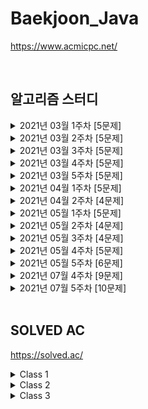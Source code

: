 # Baekjoon_Java

https://www.acmicpc.net/

<br />

## 알고리즘 스터디

<details>
<summary>2021년 03월 1주차 [5문제]</summary>

| 번호  | 티어 | 제목                                                 | 풀이                                     |
| ----- | ---- | ---------------------------------------------------- | ---------------------------------------- |
| 1783  | S4   | [병든 나이트](https://www.acmicpc.net/problem/1783)  | [Java](Java/baekjoon/Problem_1783.java)  |
| 2228  | G5   | [구간나누기](https://www.acmicpc.net/problem/2228)   | [Java](Java/baekjoon/Problem_2228.java)  |
| 2792  | S3   | [보석상자](https://www.acmicpc.net/problem/2792)     | [Java](Java/baekjoon/Problem_2792.java)  |
| 7576  | S1   | [토마토](https://www.acmicpc.net/problem/7576)       | [Java](Java/baekjoon/Problem_7576.java)  |
| 15979 | S2   | [스승님 찾기](https://www.acmicpc.net/problem/15979) | [Java](Java/baekjoon/Problem_15979.java) |

</details>

<details>
<summary>2021년 03월 2주차 [5문제]</summary>

| 번호  | 티어 | 제목                                                   | 풀이                                     |
| ----- | ---- | ------------------------------------------------------ | ---------------------------------------- |
| 1043  | G4   | [거짓말](https://www.acmicpc.net/problem/1043)         | [Java](Java/baekjoon/Problem_1043.java)  |
| 1246  | S5   | [온라인 판매](https://www.acmicpc.net/problem/1246)    | [Java](Java/baekjoon/Problem_1246.java)  |
| 2776  | S4   | [암기왕](https://www.acmicpc.net/problem/2776)         | [Java](Java/baekjoon/Problem_2776.java)  |
| 11048 | S1   | [이동하기](https://www.acmicpc.net/problem/11048)      | [Java](Java/baekjoon/Problem_11048.java) |
| 16931 | S2   | [겉넓이 구하기](https://www.acmicpc.net/problem/16931) | [Java](Java/baekjoon/Problem_16931.java) |

</details>

<details>
<summary>2021년 03월 3주차 [5문제]</summary>

| 번호  | 티어 | 제목                                                | 풀이                                     |
| ----- | ---- | --------------------------------------------------- | ---------------------------------------- |
| 1463  | S3   | [1로 만들기](https://www.acmicpc.net/problem/1463)  | [Java](Java/baekjoon/Problem_1463.java)  |
| 2156  | S1   | [포도주 시식](https://www.acmicpc.net/problem/2156) | [Java](Java/baekjoon/Problem_2156.java)  |
| 5021  | S1   | [왕위 계승](https://www.acmicpc.net/problem/5021)   | [Java](Java/baekjoon/Problem_5021.java)  |
| 6064  | S1   | [카잉 달력 ](https://www.acmicpc.net/problem/6064)  | [Java](Java/baekjoon/Problem_6064.java)  |
| 14391 | G3   | [종이 조각](https://www.acmicpc.net/problem/14391)  | [Java](Java/baekjoon/Problem_14391.java) |

</details>

<details>
<summary>2021년 03월 4주차 [5문제]</summary>

| 번호 | 티어 | 제목                                                     | 풀이                                    |
| ---- | ---- | -------------------------------------------------------- | --------------------------------------- |
| 1058 | S2   | [친구](https://www.acmicpc.net/problem/1058)             | [Java](Java/baekjoon/Problem_1058.java) |
| 1747 | G5   | [소수&팰린드롬](https://www.acmicpc.net/problem/1747)    | [Java](Java/baekjoon/Problem_1747.java) |
| 1753 | G5   | [최단경로](https://www.acmicpc.net/problem/1753)         | [Java](Java/baekjoon/Problem_1753.java) |
| 4781 | G5   | [사탕가게](https://www.acmicpc.net/problem/4781)         | [Java](Java/baekjoon/Problem_4781.java) |
| 7453 | G2   | [합이 0인 네 정수](https://www.acmicpc.net/problem/7453) | [Java](Java/baekjoon/Problem_7453.java) |

</details>

<details>
<summary>2021년 03월 5주차 [5문제]</summary>

| 번호  | 티어 | 제목                                                 | 풀이                                     |
| ----- | ---- | ---------------------------------------------------- | ---------------------------------------- |
| 2011  | S1   | [암호코드](https://www.acmicpc.net/problem/2011)     | [Java](Java/baekjoon/Problem_2011.java)  |
| 2591  | G5   | [숫자카드](https://www.acmicpc.net/problem/2591)     | [Java](Java/baekjoon/Problem_2591.java)  |
| 9663  | G5   | [N-Queen](https://www.acmicpc.net/problem/9663)      | [Java](Java/baekjoon/Problem_9663.java)  |
| 14503 | G5   | [로봇 청소기](https://www.acmicpc.net/problem/14503) | [Java](Java/baekjoon/Problem_14503.java) |
| 16472 | G3   | [고냥이](https://www.acmicpc.net/problem/16472)      | [Java](Java/baekjoon/Problem_16472.java) |

</details>

<details>
<summary>2021년 04월 1주차 [5문제]</summary>

| 번호  | 티어 | 제목                                                       | 풀이                                     |
| ----- | ---- | ---------------------------------------------------------- | ---------------------------------------- |
| 1922  | G4   | [네트워크 연결](https://www.acmicpc.net/problem/1922)      | [Java](Java/baekjoon/Problem_1922.java)  |
| 1991  | S1   | [트리 순회](https://www.acmicpc.net/problem/1991)          | [Java](Java/baekjoon/Problem_1991.java)  |
| 4195  | G2   | [친구 네트워크](https://www.acmicpc.net/problem/4195)      | [Java](Java/baekjoon/Problem_4195.java)  |
| 9177  | G5   | [단어 섞기](https://www.acmicpc.net/problem/9177)          | [Java](Java/baekjoon/Problem_9177.java)  |
| 10424 | S1   | [알고리즘 기말고사](https://www.acmicpc.net/problem/10424) | [Java](Java/baekjoon/Problem_10424.java) |

</details>

<details>
<summary>2021년 04월 2주차 [4문제]</summary>

| 번호  | 티어 | 제목                                                       | 풀이                                     |
| ----- | ---- | ---------------------------------------------------------- | ---------------------------------------- |
| 1041  | S1   | [주사위](https://www.acmicpc.net/problem/1041)             | [Java](Java/baekjoon/Problem_1041.java)  |
| 14171 | S1   | [Cities and States](https://www.acmicpc.net/problem/14171) | [Java](Java/baekjoon/Problem_14171.java) |
| 16234 | G5   | [나무 재테크](https://www.acmicpc.net/problem/16235)       | [Java](Java/baekjoon/Problem_16234.java) |
| 17836 | G5   | [공주님을 구해라!](https://www.acmicpc.net/problem/17836)  | [Java](Java/baekjoon/Problem_17836.java) |

</details>

<details>
<summary>2021년 05월 1주차 [5문제]</summary>

| 번호  | 티어 | 제목                                                                                       | 풀이                                     |
| ----- | ---- | ------------------------------------------------------------------------------------------ | ---------------------------------------- |
| 1005  | G3   | [ACM Craft (미해결)](https://www.acmicpc.net/problem/1005)                                 |
| 1757  | G5   | [달려달려 (미해결)](https://www.acmicpc.net/problem/1757)                                  |
| 11000 | G5   | [강의실 배정](https://www.acmicpc.net/problem/11000)                                       | [Java](Java/baekjoon/Problem_11000.java) |
| 11952 | G1   | [좀비](https://www.acmicpc.net/problem/11952)                                              | [Java](Java/baekjoon/Problem_11952.java) |
| 19582 | G4   | [200년간 폐관수련했더니 PS 최강자가 된 건에 대하여](https://www.acmicpc.net/problem/19582) | [Java](Java/baekjoon/Problem_19582.java) |

</details>

<details>
<summary>2021년 05월 2주차 [4문제]</summary>

| 번호  | 티어 | 제목                                                        | 풀이                                     |
| ----- | ---- | ----------------------------------------------------------- | ---------------------------------------- |
| 1916  | G5   | [최소비용 구하기](https://www.acmicpc.net/problem/1916)     | [Java](Java/baekjoon/Problem_1916.java)  |
| 2618  | P5   | [경찰차 (미해결)](https://www.acmicpc.net/problem/2618)     |
| 10282 | G4   | [해킹](https://www.acmicpc.net/problem/10282)               | [Java](Java/baekjoon/Problem_10282.java) |
| 18235 | G3   | [지금 만나러 갑니다](https://www.acmicpc.net/problem/18235) | [Java](Java/baekjoon/Problem_18235.java) |

</details>

<details>
<summary>2021년 05월 3주차 [4문제]</summary>

| 번호  | 티어 | 제목                                                      | 풀이                                     |
| ----- | ---- | --------------------------------------------------------- | ---------------------------------------- |
| 1647  | G4   | [도시 분할 계획](https://www.acmicpc.net/problem/1647)    | [Java](Java/baekjoon/Problem_1647.java)  |
| 11403 | S1   | [경로찾기](https://www.acmicpc.net/problem/11403)         | [Java](Java/baekjoon/Problem_11403.java) |
| 11725 | S2   | [트리의 부모 찾기](https://www.acmicpc.net/problem/11725) | [Java](Java/baekjoon/Problem_11725.java) |
| 15663 | S2   | [N과 M (9)](https://www.acmicpc.net/problem/15663)        | [Java](Java/baekjoon/Problem_15663.java) |

</details>

<details>
<summary>2021년 05월 4주차 [5문제]</summary>

| 번호  | 티어 | 제목                                                             | 풀이                                     |
| ----- | ---- | ---------------------------------------------------------------- | ---------------------------------------- |
| 1389  | S1   | [케빈 베이컨의 6단계 법칙](https://www.acmicpc.net/problem/1389) | [Java](Java/baekjoon/Problem_1389.java)  |
| 1504  | G4   | [특정한 최단 경로](https://www.acmicpc.net/problem/1504)         | [Java](Java/baekjoon/Problem_1504.java)  |
| 2467  | G5   | [용액](https://www.acmicpc.net/problem/2467)                     | [Java](Java/baekjoon/Problem_2467.java)  |
| 9097  | S1   | [Quad Trees](https://www.acmicpc.net/problem/9097)               | [Java](Java/baekjoon/Problem_9097.java)  |
| 17404 | G4   | [RGB거리 2](https://www.acmicpc.net/problem/17404)               | [Java](Java/baekjoon/Problem_17404.java) |

</details>

<details>
<summary>2021년 05월 5주차 [6문제]</summary>

| 번호  | 티어 | 제목                                                                  | 풀이                                     |
| ----- | ---- | --------------------------------------------------------------------- | ---------------------------------------- |
| 1865  | G4   | [웜홀 (미해결)](https://www.acmicpc.net/problem/1865)                 |
| 2098  | G1   | [외판원 순회](https://www.acmicpc.net/problem/2098)                   | [Java](Java/baekjoon/Problem_2098.java)  |
| 9466  | G4   | [텀 프로젝트](https://www.acmicpc.net/problem/9466)                   | [Java](Java/baekjoon/Problem_9466.java)  |
| 12738 | G2   | [가장 긴 증가하는 부분 수열 3](https://www.acmicpc.net/problem/12738) | [Java](Java/baekjoon/Problem_12738.java) |
| 12850 | G1   | [본대 산책 2 (미해결)](https://www.acmicpc.net/problem/12850)         |
| 17143 | G2   | [낚시왕 (미해결)](https://www.acmicpc.net/problem/17143)              |

</details>

<details>
<summary>2021년 07월 4주차 [9문제]</summary>

| 번호  | 티어 | 제목                                                   | 풀이                                     |
| ----- | ---- | ------------------------------------------------------ | ---------------------------------------- |
| 1300  | G3   | [K번째 수](https://www.acmicpc.net/problem/1300)       | [Java](Java/baekjoon/Problem_1300.java)  |
| 1484  | G4   | [다이어트](https://www.acmicpc.net/problem/1484)       | [Java](Java/baekjoon/Problem_1484.java)  |
| 2437  | G3   | [저울](https://www.acmicpc.net/problem/2437)           | [Java](Java/baekjoon/Problem_2437.java)  |
| 5529  | P5   | [저택 (미해결)](https://www.acmicpc.net/problem/5529)  |                                          |
| 12744 | G3   | [팬케이스 쌓기](https://www.acmicpc.net/problem/12744) | [Java](Java/baekjoon/Problem_12744.java) |
| 12907 | G5   | [동물원](https://www.acmicpc.net/problem/12907)        | [Java](Java/baekjoon/Problem_12907.java) |
| 14267 | G5   | [회사 문화 1](https://www.acmicpc.net/problem/14267)   | [Java](Java/baekjoon/Problem_14267.java) |
| 17616 | G3   | [등수 찾기](https://www.acmicpc.net/problem/17616)     | [Java](Java/baekjoon/Problem_17616.java) |
| 19542 | G4   | [전단지 돌리기](https://www.acmicpc.net/problem/19542) | [Java](Java/baekjoon/Problem_19542.java) |

</details>

<details>
<summary>2021년 07월 5주차 [10문제]</summary>

| 번호  | 티어 | 제목                                                  | 풀이                                     |
| ----- | ---- | ----------------------------------------------------- | ---------------------------------------- |
| 5052  | G4   | [전화번호 목록](https://www.acmicpc.net/problem/5052) | [Java](Java/baekjoon/Problem_5052.java)  |
| 9997  | G2   | [폰트 (미해결)](https://www.acmicpc.net/problem/9997) |                                          |
| 10564 | G2   | [팔굽혀펴기](https://www.acmicpc.net/problem/10564)   | [Java](Java/baekjoon/Problem_10564.java) |
| 12904 | G5   | [A와 B](https://www.acmicpc.net/problem/12904)        | [Java](Java/baekjoon/Problem_12904.java) |

</details>

<br />

## SOLVED AC

https://solved.ac/

<details>
<summary>Class 1</summary>

| 번호 | 티어 | 제목                                           | 풀이                                                                         |
| ---- | ---- | ---------------------------------------------- | ---------------------------------------------------------------------------- |
| 2475 | B5   | [검증수](https://www.acmicpc.net/problem/2475) | [Java](Java/baekjoon/Problem_2475.java) [C++](Cpp/baekjoon/Problem_2475.cpp) |
| 2562 | B2   | [최댓값](https://www.acmicpc.net/problem/2562) | [Java](Java/baekjoon/Problem_2562.java)                                      |
| 2753 | B4   | [윤년](https://www.acmicpc.net/problem/2753)   | [Java](Java/baekjoon/Problem_2753.java)                                      |
| 3052 | B2   | [나머지](https://www.acmicpc.net/problem/3052) | [Java](Java/baekjoon/Problem_3052.java)                                      |

</details>

<details>
<summary>Class 2</summary>

| 번호  | 티어 | 제목                                                            | 풀이                                     |
| ----- | ---- | --------------------------------------------------------------- | ---------------------------------------- |
| 1018  | S5   | [체스판 다시 칠하기](https://www.acmicpc.net/problem/1018)      | [Java](Java/baekjoon/Problem_1018.java)  |
| 1085  | B3   | [직사각형에서 탈출](https://www.acmicpc.net/problem/1085)       | [Java](Java/baekjoon/Problem_1085.java)  |
| 1181  | S5   | [단어 정렬](https://www.acmicpc.net/problem/1181)               | [Java](Java/baekjoon/Problem_1181.java)  |
| 1259  | B1   | [팰린드롬수](https://www.acmicpc.net/problem/1259)              | [Java](Java/baekjoon/Problem_1259.java)  |
| 1436  | S5   | [영화감독 숌](https://www.acmicpc.net/problem/1436)             | [Java](Java/baekjoon/Problem_1436.java)  |
| 1654  | S3   | [랜선 자르기](https://www.acmicpc.net/problem/1654)             | [Java](Java/baekjoon/Problem_1654.java)  |
| 1874  | S3   | [스택 수열](https://www.acmicpc.net/problem/1874)               | [Java](Java/baekjoon/Problem_1874.java)  |
| 1929  | S2   | [소수 구하기](https://www.acmicpc.net/problem/1929)             | [Java](Java/baekjoon/Problem_1929.java)  |
| 1966  | S3   | [프린터 큐](https://www.acmicpc.net/problem/1966)               | [Java](Java/baekjoon/Problem_1966.java)  |
| 1978  | S4   | [소수 찾기](https://www.acmicpc.net/problem/1978)               | [Java](Java/baekjoon/Problem_1978.java)  |
| 2108  | S4   | [통계학](https://www.acmicpc.net/problem/2108)                  | [Java](Java/baekjoon/Problem_2108.java)  |
| 2164  | S4   | [카드2](https://www.acmicpc.net/problem/2164)                   | [Java](Java/baekjoon/Problem_2164.java)  |
| 2231  | B2   | [분해합](https://www.acmicpc.net/problem/2231)                  | [Java](Java/baekjoon/Problem_2231.java)  |
| 2609  | S5   | [최대공약수와 최소공배수](https://www.acmicpc.net/problem/2609) | [Java](Java/baekjoon/Problem_2609.java)  |
| 2751  | S5   | [수 정렬하기 2](https://www.acmicpc.net/problem/2751)           | [Java](Java/baekjoon/Problem_2751.java)  |
| 2775  | B2   | [부녀회장이 될테야](https://www.acmicpc.net/problem/2775)       | [Java](Java/baekjoon/Problem_2775.java)  |
| 2798  | B2   | [블랙잭](https://www.acmicpc.net/problem/2798)                  | [Java](Java/baekjoon/Problem_2798.java)  |
| 2805  | S3   | [나무자르기](https://www.acmicpc.net/problem/2805)              | [Java](Java/baekjoon/Problem_2805.java)  |
| 4153  | B3   | [직각삼각형](https://www.acmicpc.net/problem/4153)              | [Java](Java/baekjoon/Problem_4153.java)  |
| 4949  | S4   | [균형잡힌 세상](https://www.acmicpc.net/problem/4949)           | [Java](Java/baekjoon/Problem_4949.java)  |
| 7568  | S5   | [덩치](https://www.acmicpc.net/problem/7568)                    | [Java](Java/baekjoon/Problem_7568.java)  |
| 10250 | B3   | [ACM 호텔](https://www.acmicpc.net/problem/10250)               | [Java](Java/baekjoon/Problem_10250.java) |
| 10773 | S4   | [제로](https://www.acmicpc.net/problem/10773)                   | [Java](Java/baekjoon/Problem_10773.java) |
| 10814 | S5   | [나이순 정렬](https://www.acmicpc.net/problem/10814)            | [Java](Java/baekjoon/Problem_10814.java) |
| 10816 | S4   | [숫자 카드 2](https://www.acmicpc.net/problem/10816)            | [Java](Java/baekjoon/Problem_10816.java) |
| 10845 | S4   | [큐](https://www.acmicpc.net/problem/10845)                     | [Java](Java/baekjoon/Problem_10845.java) |
| 10866 | S4   | [덱](https://www.acmicpc.net/problem/10866)                     | [Java](Java/baekjoon/Problem_10866.java) |
| 10989 | S5   | [수 정렬하기 3](https://www.acmicpc.net/problem/10989)          | [Java](Java/baekjoon/Problem_10989.java) |
| 11050 | B1   | [이항 계수1](https://www.acmicpc.net/problem/11050)             | [Java](Java/baekjoon/Problem_11050.java) |
| 11650 | S5   | [좌표 정렬하기](https://www.acmicpc.net/problem/11650)          | [Java](Java/baekjoon/Problem_11650.java) |
| 11651 | S5   | [좌표 정렬하기 2](https://www.acmicpc.net/problem/11651)        | [Java](Java/baekjoon/Problem_11651.java) |
| 11866 | S4   | [요세푸스 문제 0](https://www.acmicpc.net/problem/11866)        | [Java](Java/baekjoon/Problem_11866.java) |
| 15829 | B2   | [Hashing](https://www.acmicpc.net/problem/15829)                | [Java](Java/baekjoon/Problem_15829.java) |
| 18111 | S3   | [마인크래프트](https://www.acmicpc.net/problem/18111)           | [Java](Java/baekjoon/Problem_18111.java) |

</details>

<details>
<summary>Class 3</summary>

| 번호  | 티어 | 제목                                                                | 풀이                                     |
| ----- | ---- | ------------------------------------------------------------------- | ---------------------------------------- |
| 1003  | S3   | [파보나치 수열](https://www.acmicpc.net/problem/1003)               | [Java](Java/baekjoon/Problem_1003.java)  |
| 1012  | S2   | [파보나치 수열](https://www.acmicpc.net/problem/1012)               | [Java](Java/baekjoon/Problem_1012.java)  |
| 1074  | S1   | [Z](https://www.acmicpc.net/problem/1074)                           | [Java](Java/baekjoon/Problem_1074.java)  |
| 1107  | G5   | [리모컨](https://www.acmicpc.net/problem/1107)                      | [Java](Java/baekjoon/Problem_1107.java)  |
| 1260  | S2   | [DFS와 BFS](https://www.acmicpc.net/problem/1260)                   | [Java](Java/baekjoon/Problem_1260.java)  |
| 1541  | S2   | [잃어버린 괄호](https://www.acmicpc.net/problem/1541)               | [Java](Java/baekjoon/Problem_1541.java)  |
| 1620  | S4   | [나는야 포켓몬 마스터 이다솜](https://www.acmicpc.net/problem/1620) | [Java](Java/baekjoon/Problem_1620.java)  |
| 1676  | S4   | [팩토리얼 0의 개수](https://www.acmicpc.net/problem/1676)           | [Java](Java/baekjoon/Problem_1676.java)  |
| 1697  | S1   | [숨바꼭질](https://www.acmicpc.net/problem/1697)                    | [Java](Java/baekjoon/Problem_1697.java)  |
| 1764  | S4   | [듣보잡](https://www.acmicpc.net/problem/1764)                      | [Java](Java/baekjoon/Problem_1764.java)  |
| 1780  | S2   | [종이의 개수](https://www.acmicpc.net/problem/1780)                 | [Java](Java/baekjoon/Problem_1780.java)  |
| 1927  | S1   | [최소 힙](https://www.acmicpc.net/problem/1927)                     | [Java](Java/baekjoon/Problem_1927.java)  |
| 1931  | S2   | [회의실 배정](https://www.acmicpc.net/problem/1931)                 | [Java](Java/baekjoon/Problem_1931.java)  |
| 1992  | S1   | [쿼드 트리](https://www.acmicpc.net/problem/1992)                   | [Java](Java/baekjoon/Problem_1992.java)  |
| 2178  | S1   | [미로 탐색](https://www.acmicpc.net/problem/2178)                   | [Java](Java/baekjoon/Problem_2178.java)  |
| 2606  | S3   | [바이러스](https://www.acmicpc.net/problem/2606)                    | [Java](Java/baekjoon/Problem_2606.java)  |
| 2630  | S3   | [색종이 만들기](https://www.acmicpc.net/problem/2630)               | [Java](Java/baekjoon/Problem_2630.java)  |
| 2667  | S1   | [단지번호붙이기](https://www.acmicpc.net/problem/2667)              | [Java](Java/baekjoon/Problem_2667.java)  |
| 5430  | G5   | [AC](https://www.acmicpc.net/problem/5430)                          | [Java](Java/baekjoon/Problem_5430.java)  |
| 5525  | S2   | [IOIOI](https://www.acmicpc.net/problem/5525)                       | [Java](Java/baekjoon/Problem_5525.java)  |
| 7569  | S1   | [토마토](https://www.acmicpc.net/problem/7569)                      | [Java](Java/baekjoon/Problem_7569.java)  |
| 7662  | G5   | [이중 우선순위 큐](https://www.acmicpc.net/problem/7662)            | [Java](Java/baekjoon/Problem_7662.java)  |
| 11279 | S2   | [최대 힙](https://www.acmicpc.net/problem/11279)                    | [Java](Java/baekjoon/Problem_11279.java) |
| 11723 | S5   | [집합](https://www.acmicpc.net/problem/11723)                       | [Java](Java/baekjoon/Problem_11723.java) |
| 11724 | S2   | [연결 요소의 개수](https://www.acmicpc.net/problem/11724)           | [Java](Java/baekjoon/Problem_11724.java) |
| 11726 | S3   | [2xn 타일링](https://www.acmicpc.net/problem/11726)                 | [Java](Java/baekjoon/Problem_11726.java) |
| 18870 | S2   | [좌표 압축](https://www.acmicpc.net/problem/18870)                  | [Java](Java/baekjoon/Problem_18870.java) |

</details>
